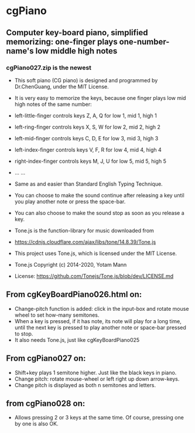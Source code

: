# cgPiano
## Computer key-board piano, simplified memorizing: one-finger plays one-number-name's low middle high notes
### cgPiano027.zip is the newest
- This soft piano (CG piano) is designed and programmed by Dr.ChenGuang, under the MIT License.
- It is very easy to memorize the keys, because one finger plays low mid high notes of the same number:
- left-little-finger controls keys Z, A, Q for low 1, mid 1, high 1
- left-ring-finger controls keys X, S, W for low 2, mid 2, high 2
- left-mid-finger controls keys C, D, E for low 3, mid 3, high 3
- left-index-finger controls keys V, F, R for low 4, mid 4, high 4

- right-index-finger controls keys M, J, U for low 5, mid 5, high 5
- ... ...
- Same as and easier than Standard English Typing Technique.

- You can choose to make the sound continue after releasing a key until you play another note or press the space-bar.
- You can also choose to make the sound stop as soon as you release a key.

- Tone.js is the function-library for music downloaded from
- https://cdnjs.cloudflare.com/ajax/libs/tone/14.8.39/Tone.js

-  This project uses Tone.js, which is licensed under the MIT License.
- Tone.js Copyright (c) 2014-2020, Yotam Mann
- License: https://github.com/Tonejs/Tone.js/blob/dev/LICENSE.md

## From cgKeyBoardPiano026.html on:
- Change-pitch function is added: click in the input-box and rotate mouse wheel to set how-many semitones. 
- When a key is pressed, if it has note, its note will play for a long time, until the next key is pressed to play another note or space-bar pressed to stop. 
- It also needs Tone.js, just like cgKeyBoardPiano025

## From cgPiano027 on:
- Shift+key plays 1 semitone higher. Just like the black keys in piano. 
- Change pitch: rotate mouse-wheel or left right up down arrow-keys. 
- Change pitch is displayed as both n semitones and letters.

## from cgPiano028 on:
- Allows pressing 2 or 3 keys at the same time. Of course, pressing one by one is also OK.
  
